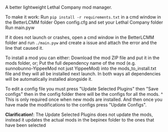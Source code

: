 A better lightweight Lethal Company mod manager.

To make it work:
Run ```pip install -r requirements.txt``` in a cmd window in the BetterLCMM folder
Open config.cfg and set your Lethal Company folder
Run main.pyw

If it does not launch or crashes, open a cmd window in the BetterLCMM folder and run ```./main.pyw``` and create a issue and attach the error and the line that caused it.

To install a mod you can either:
Download the mod ZIP file and put it in the mods folder, or;
Put the full dependency name of the mod (e.g. sunnobunno-YippeeMod not just YippeeMod) into the mods_to_install.txt file and they will all be installed next launch.
In both ways all dependencies will be automatically installed alongside it.

To edit a config file you must press "Update Selected Plugins" then "Save configs" then in the config folder there will be the configs for all the mods.
^ This is only required once when new mods are installed.
And then once you have made the modifications to the configs press "Update Configs".

**Clarification!**:
The Update Selected Plugins does not update the mods, instead it updates the actual mods in the bepinex folder to the ones that have been selected